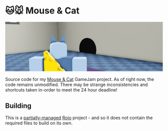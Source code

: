 # 🐱🐭 Mouse & Cat

![A cat peering into the mouse hole...](media/banner.jpg)

Source code for my [Mouse & Cat](https://www.roblox.com/games/15899227064/Mouse-Cat-GAMEJAM) GameJam project. As of right now, the code remains unmodified. There may be strange inconsistencies and shortcuts taken in-order to meet the 24 hour deadline!

## Building

This is a [partially-managed](https://rojo.space/docs/v0.5/reference/full-vs-partial/#partially-managed) [Rojo](https://rojo.space) project - and so it does not contain the required files to build on its own.